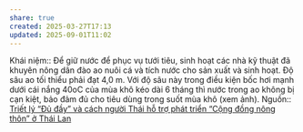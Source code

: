 ```yaml
---
share: true
created: 2025-03-27T17:13
updated: 2025-09-01T11:02
---
```

Khái niệm:: 
Để giữ nước để phục vụ tưới tiêu, sinh hoạt các nhà kỹ thuật đã khuyên nông dân đào ao nuôi cá và tích nước cho sản xuất và sinh hoạt. Độ sâu ao tối thiểu phải đạt 4,0 m. Với độ sâu này trong điều kiện bốc hơi mạnh dưới cái nắng 40oC của mùa khô kéo dài 6 tháng thì nước trong ao không bị cạn kiệt, bảo đảm đủ cho tiêu dùng trong suốt mùa khô (xem ảnh).
Nguồn:: [Triết lý “Đủ đầy” và cách người Thái hỗ trợ phát triển “Cộng đồng nông thôn” ở Thái Lan](https://nongthonvaphattrien.vn/triet-ly-du-day-va-cach-nguoi-thai-ho-tro-phat-trien-cong-dong-nong-thon-o-thai-lan-a6179.html)